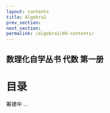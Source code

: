 ```yaml
---
layout: contents
title: Algebra2
prev_section: 
next_section: 
permalink: /algebra1/00-contents/
---
```


数理化自学丛书 代数 第一册
----------

目录
====

筹建中 ...
